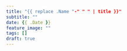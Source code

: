 ```yaml
---
title: "{{ replace .Name "-" " " | title }}"
subtitle: ""
date: {{ .Date }}
feature_image: ""
tags: []
draft: true
---
```

